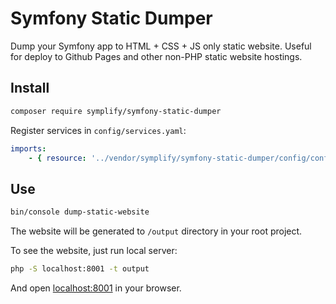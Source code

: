 # Symfony Static Dumper

Dump your Symfony app to HTML + CSS + JS only static website.
Useful for deploy to Github Pages and other non-PHP static website hostings.

## Install

```bash
composer require symplify/symfony-static-dumper
```

Register services in `config/services.yaml`:

```yaml
imports:
    - { resource: '../vendor/symplify/symfony-static-dumper/config/config.yaml' }
```

## Use

```bash
bin/console dump-static-website
```

The website will be generated to `/output` directory in your root project.

To see the website, just run local server:

```bash
php -S localhost:8001 -t output
```

And open [localhost:8001](http://localhost:8001/) in your browser.
